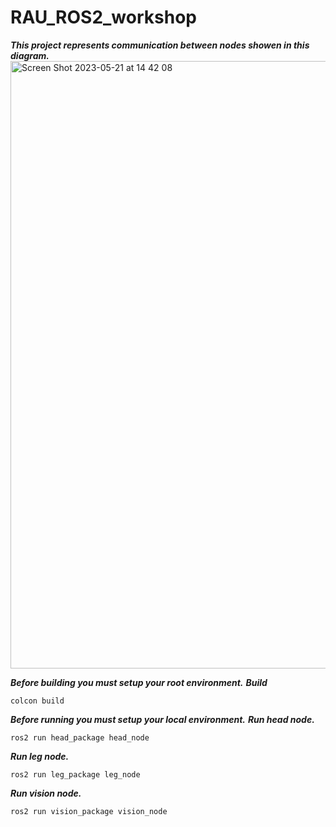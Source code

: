 # RAU_ROS2_workshop
***This project represents communication between nodes showen in this diagram.***
<img width="972" alt="Screen Shot 2023-05-21 at 14 42 08" src="https://suren-atoyan.notion.site/ROS2-Workshop-Introduction-and-Small-Project-Build-9f182cb2d12f49e3a345a6ac456143ff">

***Before building you must setup your root environment.***
***Build***
```
colcon build
```

***Before running you must setup your local environment.***
***Run head node.***
```
ros2 run head_package head_node
```
***Run leg node.***
```
ros2 run leg_package leg_node
```
***Run vision node.***
```
ros2 run vision_package vision_node
```
